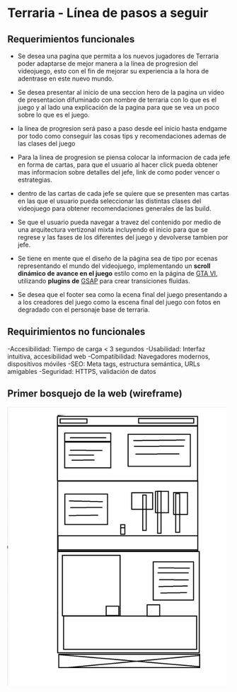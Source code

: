 # Terraria - Línea de pasos a seguir


## Requerimientos funcionales

- Se desea una pagina que permita a los nuevos jugadores de Terraria poder adaptarse de mejor manera a la línea de progresion del videojuego, esto con el fin de mejorar su experiencia a la hora de adentrase en este nuevo mundo.

- Se desea presentar al inicio de una seccion hero de la pagina un video de presentacion difuminado con nombre de terraria con lo que es el juego y al lado una explicación de la pagina para que se vea un poco sobre lo que es el juego.

- la linea de progresion será paso a paso desde eel inicio hasta endgame por todo como conseguir las cosas tips y recomendaciones ademas de las clases del juego 

- Para la linea de progresion se piensa colocar la informacion de cada jefe en forma de cartas, para que el usuario al hacer click pueda obtener mas informacion sobre detalles del jefe, link de como poder vencer o estrategias.

- dentro de las cartas de cada jefe se quiere que se presenten mas cartas en las que el usuario pueda seleccionar las distintas clases del videojuego para obtener recomendaciones generales de las build.

- Se que el usuario pueda navegar a travez del contenido por medio de una arquitectura vertizonal mixta incluyendo el inicio para que se regrese y las fases de los diferentes del juego y devolverse tambien por jefe.

- Se tiene en mente que el diseño de la página sea de tipo por ecenas representando el mundo del videojuego, implementando un **scroll dinámico de avance en el juego** estilo como en la página de [GTA VI](https://www.rockstargames.com/VI), utilizando **plugins de** [GSAP](https://gsap.com/scroll/) para crear transiciones fluidas.

- Se desea que el footer sea como la ecena final del juego presentando a a los creadores del juego como la escena final del juego con fotos en degradado con el personaje base de terraria.


## Requirimientos no funcionales 
-Accesibilidad: Tiempo de carga < 3 segundos
-Usabilidad: Interfaz intuitiva, accesibilidad web
-Compatibilidad: Navegadores modernos, dispositivos móviles
-SEO: Meta tags, estructura semántica, URLs amigables
-Seguridad: HTTPS, validación de datos


## Primer bosquejo de la web (wireframe)

![Wireframe](images/wireframedemo.png)

